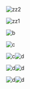 ![zz2](https://github.com/user-attachments/assets/eb4cc69e-d427-488c-8234-58966a932a0c)

![zz1](https://github.com/user-attachments/assets/70bfd0fb-3800-43d8-8dc6-b4e1d1429bc8)


![b](https://github.com/user-attachments/assets/0d0a7b30-a4ab-4b3a-a868-202795c0ad72)


![c](https://github.com/user-attachments/assets/500c8064-c682-459e-b048-2d433c5ed0a2)


![c](https://github.com/user-attachments/assets/02c61d40-faad-45e0-b5f7-ffb49a9020df)![d](https://github.com/user-attachments/assets/35e8f66d-b421-4965-8617-38009f172980)


![d](https://github.com/user-attachments/assets/35e8f66d-b421-4965-8617-38009f172980)![d](https://github.com/user-attachments/assets/35e8f66d-b421-4965-8617-38009f172980)


![d](https://github.com/user-attachments/assets/35e8f66d-b421-4965-8617-38009f172980)![d](https://github.com/user-attachments/assets/35e8f66d-b421-4965-8617-38009f172980)


